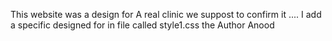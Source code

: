 This website was a design for A real clinic we suppost to confirm it ....
I add a specific designed for in file called style1.css
the Author Anood
